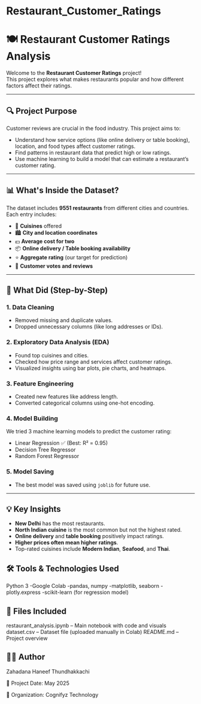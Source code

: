# Restaurant_Customer_Ratings

# 🍽️ Restaurant Customer Ratings Analysis

Welcome to the **Restaurant Customer Ratings** project!  
This project explores what makes restaurants popular and how different factors affect their ratings.

---

## 🔍 Project Purpose

Customer reviews are crucial in the food industry. This project aims to:
- Understand how service options (like online delivery or table booking), location, and food types affect customer ratings.
- Find patterns in restaurant data that predict high or low ratings.
- Use machine learning to build a model that can estimate a restaurant’s customer rating.

---

## 📊 What's Inside the Dataset?

The dataset includes **9551 restaurants** from different cities and countries.  
Each entry includes:

- 🍱 **Cuisines** offered  
- 🏙️ **City and location coordinates**  
- 💵 **Average cost for two**  
- 📦 **Online delivery / Table booking availability**  
- ⭐ **Aggregate rating** (our target for prediction)  
- 🎯 **Customer votes and reviews**

---

## 🧹 What Did (Step-by-Step)

### 1. **Data Cleaning**
- Removed missing and duplicate values.
- Dropped unnecessary columns (like long addresses or IDs).

### 2. **Exploratory Data Analysis (EDA)**
- Found top cuisines and cities.
- Checked how price range and services affect customer ratings.
- Visualized insights using bar plots, pie charts, and heatmaps.

### 3. **Feature Engineering**
- Created new features like address length.
- Converted categorical columns using one-hot encoding.

### 4. **Model Building**
We tried 3 machine learning models to predict the customer rating:
- Linear Regression ✅ (Best: R² = 0.95)
- Decision Tree Regressor
- Random Forest Regressor

### 5. **Model Saving**
- The best model was saved using `joblib` for future use.

---

## 💡 Key Insights

- **New Delhi** has the most restaurants.
- **North Indian cuisine** is the most common but not the highest rated.
- **Online delivery** and **table booking** positively impact ratings.
- **Higher prices often mean higher ratings**.
- Top-rated cuisines include **Modern Indian**, **Seafood**, and **Thai**.

## 🛠️ Tools & Technologies Used
Python 3
-Google Colab
-pandas, numpy
-matplotlib, seaborn
-plotly.express
-scikit-learn (for regression model)

## 📁 Files Included
restaurant_analysis.ipynb – Main notebook with code and visuals
dataset.csv – Dataset file (uploaded manually in Colab)
README.md – Project overview

## 👩‍💻 Author
Zahadana Haneef Thundhakkachi

📅 Project Date: May 2025

📍 Organization: Cognifyz Technology

